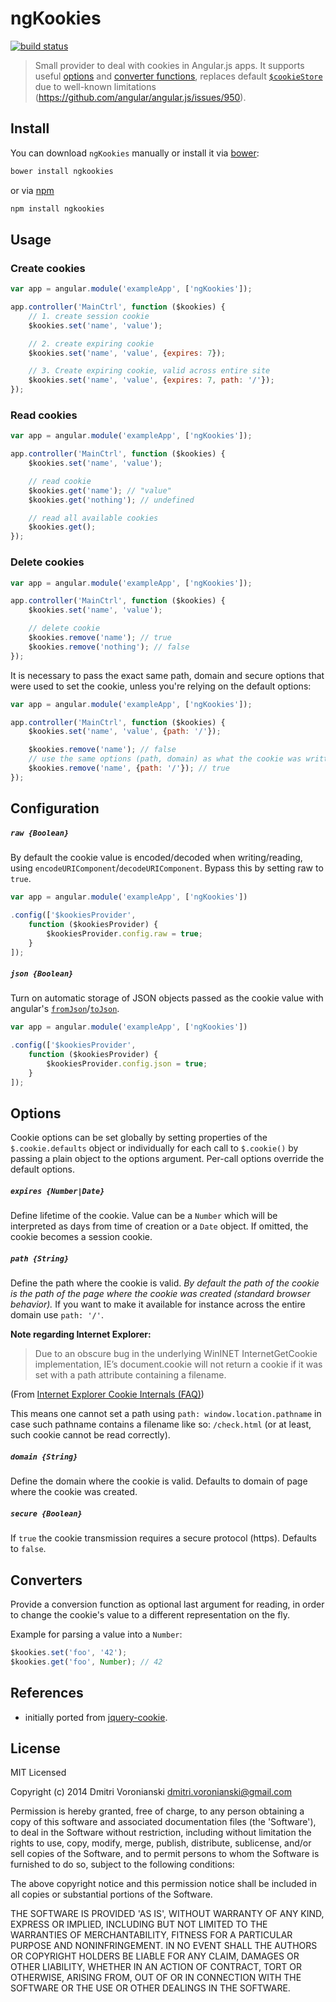 # ngKookies

[![build status](http://img.shields.io/travis/voronianski/ngKookies.svg?style=flat)](https://travis-ci.org/voronianski/ngKookies)

> Small provider to deal with cookies in Angular.js apps. It supports useful [options](https://github.com/voronianski/ngKookies#options) and [converter functions](https://github.com/voronianski/ngKookies#converters), replaces default [`$cookieStore`](https://docs.angularjs.org/api/ngCookies/service/$cookieStore) due to well-known limitations (https://github.com/angular/angular.js/issues/950).

## Install

You can download `ngKookies` manually or install it via [bower](http://bower.io):

```bash
bower install ngkookies
```

or via [npm](https://www.npmjs.org)

```bash
npm install ngkookies
```

## Usage

### Create cookies

```javascript
var app = angular.module('exampleApp', ['ngKookies']);

app.controller('MainCtrl', function ($kookies) {
    // 1. create session cookie
    $kookies.set('name', 'value');

    // 2. create expiring cookie
    $kookies.set('name', 'value', {expires: 7});

    // 3. Create expiring cookie, valid across entire site
    $kookies.set('name', 'value', {expires: 7, path: '/'});
});
```

### Read cookies

```javascript
var app = angular.module('exampleApp', ['ngKookies']);

app.controller('MainCtrl', function ($kookies) {
    $kookies.set('name', 'value');

    // read cookie
    $kookies.get('name'); // "value"
    $kookies.get('nothing'); // undefined

    // read all available cookies
    $kookies.get();
});
```

### Delete cookies

```javascript
var app = angular.module('exampleApp', ['ngKookies']);

app.controller('MainCtrl', function ($kookies) {
    $kookies.set('name', 'value');

    // delete cookie
    $kookies.remove('name'); // true
    $kookies.remove('nothing'); // false
});
```

It is necessary to pass the exact same path, domain and secure options that were used to set the cookie, unless you're relying on the default options:

```javascript
var app = angular.module('exampleApp', ['ngKookies']);

app.controller('MainCtrl', function ($kookies) {
    $kookies.set('name', 'value', {path: '/'});

    $kookies.remove('name'); // false
    // use the same options (path, domain) as what the cookie was written with
    $kookies.remove('name', {path: '/'}); // true
});
```

## Configuration

##### `raw {Boolean}`

By default the cookie value is encoded/decoded when writing/reading, using `encodeURIComponent`/`decodeURIComponent`. Bypass this by setting raw to `true`.

```javascript
var app = angular.module('exampleApp', ['ngKookies'])

.config(['$kookiesProvider', 
    function ($kookiesProvider) {
        $kookiesProvider.config.raw = true;
    }
]);
```

##### `json {Boolean}`

Turn on automatic storage of JSON objects passed as the cookie value with angular's [`fromJson`](https://docs.angularjs.org/api/ng/function/angular.fromJson)/[`toJson`](https://docs.angularjs.org/api/ng/function/angular.toJson).

```javascript
var app = angular.module('exampleApp', ['ngKookies'])

.config(['$kookiesProvider', 
    function ($kookiesProvider) {
        $kookiesProvider.config.json = true;
    }
]);
```

## Options

Cookie options can be set globally by setting properties of the `$.cookie.defaults` object or individually for each call to `$.cookie()` by passing a plain object to the options argument. Per-call options override the default options.

##### `expires {Number|Date}` 

Define lifetime of the cookie. Value can be a `Number` which will be interpreted as days from time of creation or a `Date` object. If omitted, the cookie becomes a session cookie.

##### `path {String}`

Define the path where the cookie is valid. *By default the path of the cookie is the path of the page where the cookie was created (standard browser behavior).* If you want to make it available for instance across the entire domain use `path: '/'`.

**Note regarding Internet Explorer:**

> Due to an obscure bug in the underlying WinINET InternetGetCookie implementation, IE’s document.cookie will not return a cookie if it was set with a path attribute containing a filename.

(From [Internet Explorer Cookie Internals (FAQ)](http://blogs.msdn.com/b/ieinternals/archive/2009/08/20/wininet-ie-cookie-internals-faq.aspx))

This means one cannot set a path using `path: window.location.pathname` in case such pathname contains a filename like so: `/check.html` (or at least, such cookie cannot be read correctly).

##### `domain {String}`

Define the domain where the cookie is valid. Defaults to domain of page where the cookie was created.

##### `secure {Boolean}`

If `true` the cookie transmission requires a secure protocol (https). Defaults to `false`.

## Converters

Provide a conversion function as optional last argument for reading, in order to change the cookie's value to a different representation on the fly.

Example for parsing a value into a `Number`:

```javascript
$kookies.set('foo', '42');
$kookies.get('foo', Number); // 42
```

## References

- initially ported from [jquery-cookie](https://github.com/carhartl/jquery-cookie).

## License

MIT Licensed

Copyright (c) 2014 Dmitri Voronianski [dmitri.voronianski@gmail.com](mailto:dmitri.voronianski@gmail.com)

Permission is hereby granted, free of charge, to any person obtaining a copy of this software and associated documentation files (the 'Software'), to deal in the Software without restriction, including without limitation the rights to use, copy, modify, merge, publish, distribute, sublicense, and/or sell copies of the Software, and to permit persons to whom the Software is furnished to do so, subject to the following conditions:

The above copyright notice and this permission notice shall be included in all copies or substantial portions of the Software.

THE SOFTWARE IS PROVIDED 'AS IS', WITHOUT WARRANTY OF ANY KIND, EXPRESS OR IMPLIED, INCLUDING BUT NOT LIMITED TO THE WARRANTIES OF MERCHANTABILITY, FITNESS FOR A PARTICULAR PURPOSE AND NONINFRINGEMENT. IN NO EVENT SHALL THE AUTHORS OR COPYRIGHT HOLDERS BE LIABLE FOR ANY CLAIM, DAMAGES OR OTHER LIABILITY, WHETHER IN AN ACTION OF CONTRACT, TORT OR OTHERWISE, ARISING FROM, OUT OF OR IN CONNECTION WITH THE SOFTWARE OR THE USE OR OTHER DEALINGS IN THE SOFTWARE.

